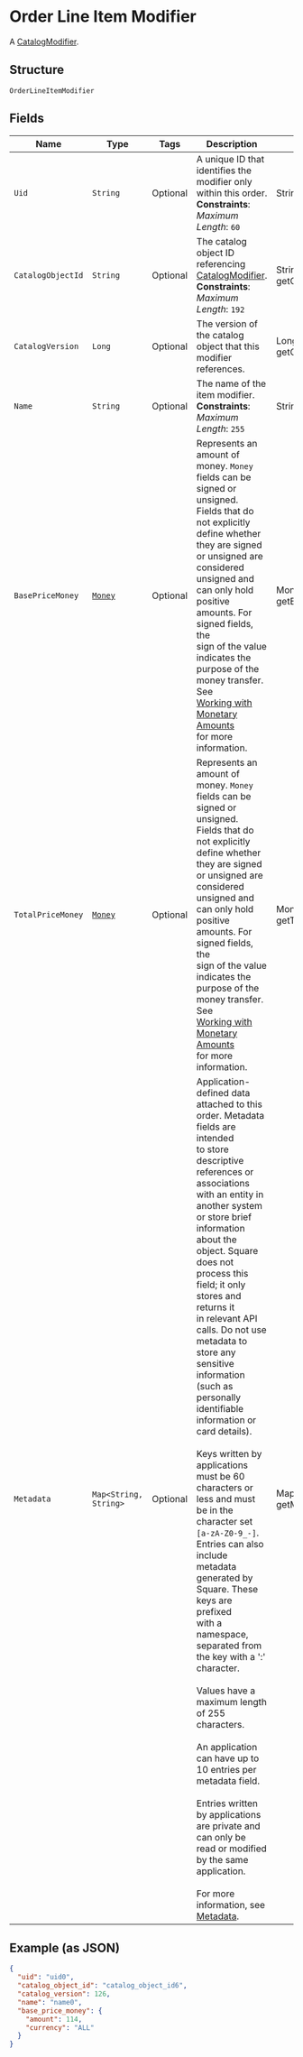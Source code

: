
# Order Line Item Modifier

A [CatalogModifier](../../doc/models/catalog-modifier.md).

## Structure

`OrderLineItemModifier`

## Fields

| Name | Type | Tags | Description | Getter |
|  --- | --- | --- | --- | --- |
| `Uid` | `String` | Optional | A unique ID that identifies the modifier only within this order.<br>**Constraints**: *Maximum Length*: `60` | String getUid() |
| `CatalogObjectId` | `String` | Optional | The catalog object ID referencing [CatalogModifier](../../doc/models/catalog-modifier.md).<br>**Constraints**: *Maximum Length*: `192` | String getCatalogObjectId() |
| `CatalogVersion` | `Long` | Optional | The version of the catalog object that this modifier references. | Long getCatalogVersion() |
| `Name` | `String` | Optional | The name of the item modifier.<br>**Constraints**: *Maximum Length*: `255` | String getName() |
| `BasePriceMoney` | [`Money`](../../doc/models/money.md) | Optional | Represents an amount of money. `Money` fields can be signed or unsigned.<br>Fields that do not explicitly define whether they are signed or unsigned are<br>considered unsigned and can only hold positive amounts. For signed fields, the<br>sign of the value indicates the purpose of the money transfer. See<br>[Working with Monetary Amounts](https://developer.squareup.com/docs/build-basics/working-with-monetary-amounts)<br>for more information. | Money getBasePriceMoney() |
| `TotalPriceMoney` | [`Money`](../../doc/models/money.md) | Optional | Represents an amount of money. `Money` fields can be signed or unsigned.<br>Fields that do not explicitly define whether they are signed or unsigned are<br>considered unsigned and can only hold positive amounts. For signed fields, the<br>sign of the value indicates the purpose of the money transfer. See<br>[Working with Monetary Amounts](https://developer.squareup.com/docs/build-basics/working-with-monetary-amounts)<br>for more information. | Money getTotalPriceMoney() |
| `Metadata` | `Map<String, String>` | Optional | Application-defined data attached to this order. Metadata fields are intended<br>to store descriptive references or associations with an entity in another system or store brief<br>information about the object. Square does not process this field; it only stores and returns it<br>in relevant API calls. Do not use metadata to store any sensitive information (such as personally<br>identifiable information or card details).<br><br>Keys written by applications must be 60 characters or less and must be in the character set<br>`[a-zA-Z0-9_-]`. Entries can also include metadata generated by Square. These keys are prefixed<br>with a namespace, separated from the key with a ':' character.<br><br>Values have a maximum length of 255 characters.<br><br>An application can have up to 10 entries per metadata field.<br><br>Entries written by applications are private and can only be read or modified by the same<br>application.<br><br>For more information, see  [Metadata](https://developer.squareup.com/docs/build-basics/metadata). | Map<String, String> getMetadata() |

## Example (as JSON)

```json
{
  "uid": "uid0",
  "catalog_object_id": "catalog_object_id6",
  "catalog_version": 126,
  "name": "name0",
  "base_price_money": {
    "amount": 114,
    "currency": "ALL"
  }
}
```

